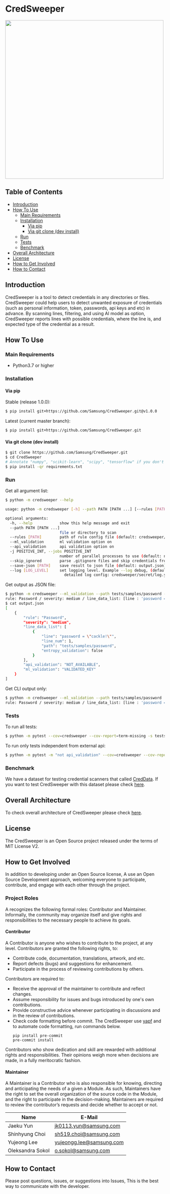 # CredSweeper

<img src="doc/images/Logo.png" width="500"/>

## Table of Contents

   * [Introduction](#introduction)
   * [How To Use](#how-to-use)
	   * [Main Requirements](#main-requirements)
     * [Installation](#installation)
       * [Via pip](#via-pip)
       * [Via git clone (dev install)](#via-git-clone-dev-install)
     * [Run](#run)
     * [Tests](#tests)
     * [Benchmark](#benchmark)
   * [Overall Architecture](#overall-architecture)
   * [License](#license)
   * [How to Get Involved](#how-to-get-involved)
   * [How to Contact](#how-to-contact)

## Introduction

CredSweeper is a tool to detect credentials in any directories or files. CredSweeper could help users to detect unwanted exposure of credentials  (such as personal information, token, passwords, api keys and etc) in advance. By scanning lines, filtering, and using AI model as option, CredSweeper reports lines with possible credentials, where the line is, and expected type of the credential as a result.

## How To Use
### Main Requirements

- Python3.7 or higher

### Installation
#### Via pip

Stable (release 1.0.0):
``` bash
$ pip install git+https://github.com/Samsung/CredSweeper.git@v1.0.0
```

Latest (current master branch):
``` bash
$ pip install git+https://github.com/Samsung/CredSweeper.git
```

#### Via git clone (dev install)

``` bash
$ git clone https://github.com/Samsung/CredSweeper.git
$ cd CredSweeper
# Annotate "numpy", "scikit-learn", "scipy", "tensorflow" if you don't want to use the ML validation function.
$ pip install -qr requirements.txt 
```

### Run

Get all argument list:
``` bash
$ python -m credsweeper --help

usage: python -m credsweeper [-h] --path PATH [PATH ...] [--rules [PATH]] [--ml_validation] [--api_validation] [-j POSITIVE_INT] [--skip_ignored] [--save-json [PATH]] [--log LOG_LEVEL]

optional arguments:
  -h, --help            show this help message and exit
  --path PATH [PATH ...]
                        file or directory to scan
  --rules [PATH]        path of rule config file (default: credsweeper/rules/config.yaml)
  --ml_validation       ml validation option on
  --api_validation      api validation option on
  -j POSITIVE_INT, --jobs POSITIVE_INT
                        number of parallel processes to use (default: number of CPU cores * 2)
  --skip_ignored        parse .gitignore files and skip credentials from ignored objects
  --save-json [PATH]    save result to json file (default: output.json)
  --log [LOG_LEVEL]     set logging level. Example --log debug, (default: 'warning'), 
                          detailed log config: credsweeper/secret/log.yaml 
```

Get output as JSON file:
``` bash
$ python -m credsweeper --ml_validation --path tests/samples/password --save-json output.json
rule: Password / severity: medium / line_data_list: [line : 'password = "cackle!"' / line_num : 1 / path : tests/samples/password / entropy_validation: False] / api_validation: NOT_AVAILABLE / ml_validation: VALIDATED_KEY
$ cat output.json
[
    {
        "rule": "Password",
        "severity": "medium",
        "line_data_list": [
            {
                "line": "password = \"cackle!\"",
                "line_num": 1,
                "path": "tests/samples/password",
                "entropy_validation": false
            }
        ],
        "api_validation": "NOT_AVAILABLE",
        "ml_validation": "VALIDATED_KEY"
    }
]
```

Get CLI output only:
``` bash
$ python -m credsweeper --ml_validation --path tests/samples/password
rule: Password / severity: medium / line_data_list: [line : 'password = "cackle!"' / line_num : 1 / path : tests/samples/password / entropy_validation: False] / api_validation: NOT_AVAILABLE / ml_validation: VALIDATED_KEY
```

### Tests

To run all tests:
``` bash
$ python -m pytest --cov=credsweeper --cov-report=term-missing -s tests/
```

To run only tests independent from external api:
``` bash
$ python -m pytest -m "not api_validation" --cov=credsweeper --cov-report=term-missing -s tests/
```

### Benchmark

We have a dataset for testing credential scanners that called [CredData](https://github.com/Samsung/CredData). If you want to test CredSweeper with this dataset please check [here](https://github.com/Samsung/CredData/blob/main/README.md#benchmark).

## Overall Architecture

To check overall architecture of CredSweeper please check [here](doc/overall_architecture.md).


## License

The CredSweeper is an Open Source project released under the terms of MIT License V2.

## How to Get Involved

In addition to developing under an Open Source license, A use an Open Source Development approach, welcoming everyone to participate, contribute, and engage with each other through the project.

### Project Roles

A recognizes the following formal roles: Contributor and Maintainer. Informally, the community may organize itself and give rights and responsibilities to the necessary people to achieve its goals.

#### Contributor

A Contributor is anyone who wishes to contribute to the project, at any level. Contributors are granted the following rights, to:
- Contribute code, documentation, translations, artwork, and etc.
- Report defects (bugs) and suggestions for enhancement.
- Participate in the process of reviewing contributions by others.

Contributors are required to:
- Receive the approval of the maintainer to contribute and reflect changes.
- Assume responsibility for issues and bugs introduced by one's own contributions.
- Provide constructive advice whenever participating in discussions and in the review of contributions.
- Check code formatting before commit. The CredSweeper use [yapf](https://github.com/google/yapf) and to automate code formatting, run commands below.
  ```
  pip install pre-commit
  pre-commit install
  ```

Contributors who show dedication and skill are rewarded with additional rights and responsibilities. Their opinions weigh more when decisions are made, in a fully meritocratic fashion.

#### Maintainer

A Maintainer is a Contributor who is also responsible for knowing, directing and anticipating the needs of a given a Module. As such, Maintainers have the right to set the overall organization of the source code in the Module, and the right to participate in the decision-making. Maintainers are required to review the contributor’s requests and decide whether to accept or not.

Name | E-Mail
-- | --
Jaeku Yun | jk0113.yun@samsung.com
Shinhyung Choi | sh519.choi@samsung.com
Yujeong Lee | yujeongg.lee@samsung.com
Oleksandra Sokol | o.sokol@samsung.com

## How to Contact

Please post questions, issues, or suggestions into Issues, This is the best way to communicate with the developer.
